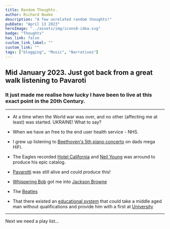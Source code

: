 ```yaml
---
title: Random Thoughts.
author: Richard Noake
description: "A few unrelated random thoughts!"
pubDate: "April 13 2023"
heroImage: "../assets/img/icons8-idea.svg"
badge: "Thoughts"
has_link: false
custom_link_label: ""
custom_link: ""
tags: ["blogging", "Music", "Narratives"]
---
```


## Mid January 2023. Just got back from a great walk listening to Pavaroti

### It just made me realise how lucky I have been to live at this exact point in the 20th Century.

---

- At a time when the World war was over, and no other (affecting me at least) was started. UKRAINE! What to say?

- When we have an free to the end user health service - NHS.
  
- I grew up listening to [Beethoven's 5th piano concerto](https://www.bing.com/videos/search?q=beethoven+5th+piano+concerto+arturo+rubinstien&view=detail&mid=F7BA4EA0FE6162AED355F7BA4EA0FE6162AED355&FORM=VIRE) on dads mega HiFi.

- The Eagles recorded [Hotel California](https://www.youtube.com/watch?v=FVsbvFkhzY4)
and [Neil Young](https://music.youtube.com/watch?v=aunVlekXjkE&list=PLT8LeN8XJgVZGfJBjGcGvdBM3-e1lzGWA) was arround to produce his epic catalog.

- [Pavarotti](https://www.youtube.com/watch?v=NUKgN-nC93c) was still alive and could produce this!
  
- [Whispering Bob](https://en.wikipedia.org/wiki/Bob_Harris) got me into [Jackson Browne](https://www.youtube.com/watch?v=2ROK1-VvOQ0)

- The [Beatles](https://en.wikipedia.org/wiki/Eleanor_Rigby)

- That there existed an [educational system](https://leedscitycollege.ac.uk/campuses/joseph-priestley-centre-beeston/) that could take a middle aged man without qualifications and provide him with a first at [University](https://courses.leeds.ac.uk/i078/ecology-and-conservation-biology-mbiol-bsc)


---

Next we need a play list...
